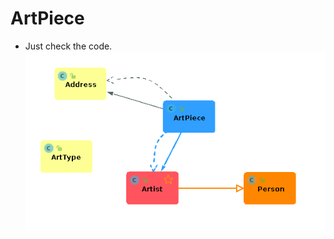 # ArtPiece

* Just check the code.
![Screenshot - The class hierarchy for ArtPiece, Person, ArtStyle and Artist](https://github.com/m-rahimy/ArtPiece/blob/master/art-piece.png)
